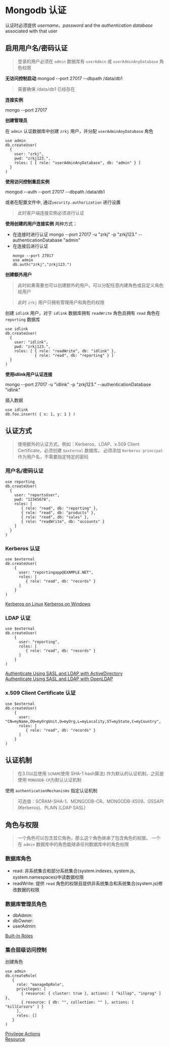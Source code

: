 # Mongodb 认证

认证时必须提供 *username*、*password* and the *authentication database* associated with that user

## 启用用户名/密码认证

> 登录的用户必须在 `admin` 数据库有 `userAdmin` 或 `userAdminAnyDatabase` 角色权限

**无访问控制启动**
mongod --port 27017 --dbpath /data/db1

> 需要确保 /data/db1 已经存在

**连接实例**

mongo --port 27017

**创建管理员**

在 `admin` 认证数据库中创建 `zrkj` 用户，并分配 `userAdminAnyDatabase` 角色

```
use admin
db.createUser(
  {
    user: "zrkj",
    pwd: "zrkj123.",
    roles: [ { role: "userAdminAnyDatabase", db: "admin" } ]
  }
)
```

**使用访问控制重启实例**

mongod --auth --port 27017 --dbpath /data/db1

或者在配置文件中, 通过`security.authorization` 进行设置

> 此时客户端连接实例必须进行认证

**使用创建的用户连接实例**
两种方式：
- 在连接时进行认证
  mongo --port 27017 -u "zrkj" -p "zrkj123." --authenticationDatabase "admin"
- 在连接后进行认证
  ```
  mongo --port 27017
  use admin
  db.auth("zrkj","zrkj123.")
  ```

**创建额外用户**

> 此时如果需要也可以创建额外的用户。可以分配任意内建角色或自定义角色给用户

> 此时 `zrkj` 用户只拥有管理用户和角色的权限

创建 `idlink` 用户，对于 `idlink` 数据库拥有 `readWrite` 角色且拥有 `read` 角色在 `reporting` 数据库

```
use idlink
db.createUser(
  {
    user: "idlink",
    pwd: "zrkj123.",
    roles: [ { role: "readWrite", db: "idlink" },
             { role: "read", db: "reporting" } ]
  }
)
```

**使用idlink用户认证连接**

mongo --port 27017 -u "idlink" -p "zrkj123." --authenticationDatabase "idlink"

插入数据  
```
use idlink
db.foo.insert( { x: 1, y: 1 } )
```

## 认证方式

> 使用额外的认证方式，例如：Kerberos、LDAP、x.509 Client Certificate，必须创建 `$external` 数据库。
  必须添加 `Kerberos principal` 作为用户名，不需要指定特定的密码

### 用户名/密码认证

```
use reporting
db.createUser(
  {
    user: "reportsUser",
    pwd: "12345678",
    roles: [
       { role: "read", db: "reporting" },
       { role: "read", db: "products" },
       { role: "read", db: "sales" },
       { role: "readWrite", db: "accounts" }
    ]
  }
)
```

### Kerberos 认证

```
use $external
db.createUser(
    {
      user: "reportingapp@EXAMPLE.NET",
      roles: [
         { role: "read", db: "records" }
      ]
    }
)
```
[Kerberos on Linux](https://docs.mongodb.com/v3.4/tutorial/control-access-to-mongodb-with-kerberos-authentication/)
[Kerberos on  Windows](https://docs.mongodb.com/v3.4/tutorial/control-access-to-mongodb-windows-with-kerberos-authentication/)

### LDAP 认证

```
use $external
db.createUser(
    {
      user: "reporting",
      roles: [
         { role: "read", db: "records" }
      ]
    }
)
```

[Authenticate Using SASL and LDAP with ActiveDirectory](https://docs.mongodb.com/v3.4/tutorial/configure-ldap-sasl-activedirectory/)  
[Authenticate Using SASL and LDAP with OpenLDAP](https://docs.mongodb.com/v3.4/tutorial/configure-ldap-sasl-activedirectory/)

### x.509 Client Certificate 认证

```
use $external
db.createUser(
    {
      user: "CN=myName,OU=myOrgUnit,O=myOrg,L=myLocality,ST=myState,C=myCountry",
      roles: [
         { role: "read", db: "records" }
      ]
    }
)
```

## 认证机制

> 在3.0以后使用 `SCRAM`(使用 SHA-1 hash算法) 作为默认的认证机制，之前是使用 `MONGODB-CR`为默认认证机制

使用 `authenticationMechanisms` 指定认证机制

> 可选值：SCRAM-SHA-1、MONGODB-CR、MONGODB-X509、GSSAPI (Kerberos)、PLAIN (LDAP SASL)


## 角色与权限

> 一个角色可以包含其它角色，那么这个角色继承了包含角色的权限。
  一个在 `admin` 数据库中的角色能继承任何数据库中的角色权限

### 数据库角色

- read: 非系统集合和部分系统集合(system.indexes, system.js, system.namespaces)中读数据权限
- readWrite: 提供 `read` 角色的权限且提供非系统集合和系统集合(system.js)修改数据的权限

### 数据库管理员角色

- dbAdmin:
- dbOwner:
- userAdmin:

[Built-In Roles](https://docs.mongodb.com/v3.4/core/security-built-in-roles/)

### 集合层级访问控制

创建角色
```
use admin
db.createRole(
   {
     role: "manageOpRole",
     privileges: [
       { resource: { cluster: true }, actions: [ "killop", "inprog" ] },
       { resource: { db: "", collection: "" }, actions: [ "killCursors" ] }
     ],
     roles: []
   }
)
```

[Privilege Actions](https://docs.mongodb.com/v3.4/reference/privilege-actions/)  
[Resource](https://docs.mongodb.com/v3.4/reference/resource-document/)
